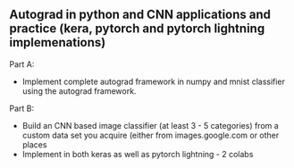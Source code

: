 Autograd in python and CNN applications and practice (kera, pytorch and pytorch lightning implemenations)
-

Part A: 
* Implement complete autograd framework in numpy and mnist classifier using the autograd framework.

Part B:
* Build an CNN based image classifier (at least 3 - 5 categories) from a custom data set you acquire (either from images.google.com or other places
* Implement in both keras as well as pytorch lightning - 2 colabs


